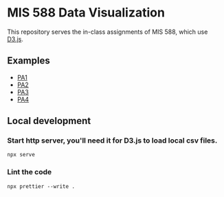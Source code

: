 # MIS 588 Data Visualization

This repository serves the in-class assignments of MIS 588, which use [D3.js](https://d3js.org).

## Examples

- [PA1](PA1/)
- [PA2](PA2/)
- [PA3](PA3/)
- [PA4](PA4/)

## Local development

### Start http server, you'll need it for D3.js to load local csv files.

```
npx serve
```

### Lint the code

```
npx prettier --write .
```

